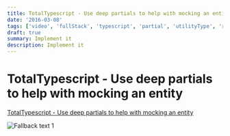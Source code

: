 ```yaml
---
title: TotalTypescript - Use deep partials to help with mocking an entity
date: '2016-03-08'
tags: ['video', 'fullStack', 'typescript', 'partial', 'utilityType', 'read', 'withResume']
draft: true
summary: Implement it
description: Implement it
---
```

# TotalTypescript - Use deep partials to help with mocking an entity


[TotalTypescript - Use deep partials to help with mocking an entity](https://www.totaltypescript.com/tips/use-deep-partials-to-help-with-mocking-an-entity)

![Fallback text 1](/static/assets/pasted-image-20221012173002.png)


